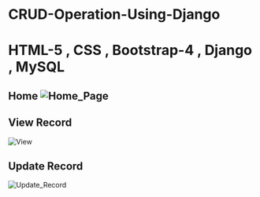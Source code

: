 # CRUD-Operation-Using-Django
# HTML-5 , CSS , Bootstrap-4 , Django , MySQL

## Home ![Home_Page](https://user-images.githubusercontent.com/55952559/84644728-2e110080-af1d-11ea-9af7-05b2a10fccbf.png)

## View Record

![View](https://user-images.githubusercontent.com/55952559/84644743-336e4b00-af1d-11ea-8bfd-07f08ef5ce30.png)


## Update Record

![Update_Record](https://user-images.githubusercontent.com/55952559/84644757-379a6880-af1d-11ea-928d-38073ae633d6.png)



